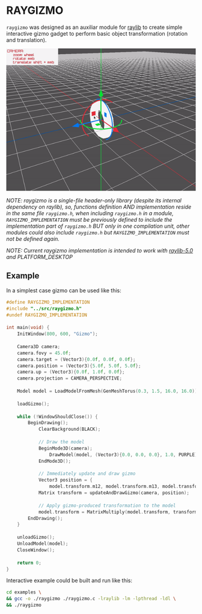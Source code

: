 # RAYGIZMO
`raygizmo` was designed as an auxiliar module for [raylib](https://github.com/raysan5/raylib) to create simple interactive gizmo gadget to perform basic object transformation (rotation and translation).

![thumbnail](./thumbnail.gif)


*NOTE: raygizmo is a single-file header-only library (despite its internal dependency on raylib), so, functions definition AND implementation reside in the same file `raygizmo.h`, when including `raygizmo.h` in a module, `RAYGIZMO_IMPLEMENTATION` must be previously defined to include the implementation part of `raygizmo.h` BUT only in one compilation unit, other modules could also include `raygizmo.h` but `RAYGIZMO_IMPLEMENTATION` must not be defined again.*

*NOTE: Current raygizmo implementation is intended to work with [raylib-5.0](https://github.com/raysan5/raylib/releases/tag/5.0) and PLATFORM_DESKTOP*


## Example
In a simplest case gizmo can be used like this:
```c
#define RAYGIZMO_IMPLEMENTATION
#include "../src/raygizmo.h"
#undef RAYGIZMO_IMPLEMENTATION

int main(void) {
    InitWindow(800, 600, "Gizmo");

    Camera3D camera;
    camera.fovy = 45.0f;
    camera.target = (Vector3){0.0f, 0.0f, 0.0f};
    camera.position = (Vector3){5.0f, 5.0f, 5.0f};
    camera.up = (Vector3){0.0f, 1.0f, 0.0f};
    camera.projection = CAMERA_PERSPECTIVE;

    Model model = LoadModelFromMesh(GenMeshTorus(0.3, 1.5, 16.0, 16.0));

    loadGizmo();

    while (!WindowShouldClose()) {
        BeginDrawing();
            ClearBackground(BLACK);

            // Draw the model
            BeginMode3D(camera);
                DrawModel(model, (Vector3){0.0, 0.0, 0.0}, 1.0, PURPLE);
            EndMode3D();

            // Immediately update and draw gizmo
            Vector3 position = {
                model.transform.m12, model.transform.m13, model.transform.m14};
            Matrix transform = updateAndDrawGizmo(camera, position);

            // Apply gizmo-produced transformation to the model
            model.transform = MatrixMultiply(model.transform, transform);
        EndDrawing();
    }

    unloadGizmo();
    UnloadModel(model);
    CloseWindow();

    return 0;
}
```


Interactive example could be built and run like this:
```bash
cd examples \
&& gcc -o ./raygizmo ./raygizmo.c -lraylib -lm -lpthread -ldl \
&& ./raygizmo
```
